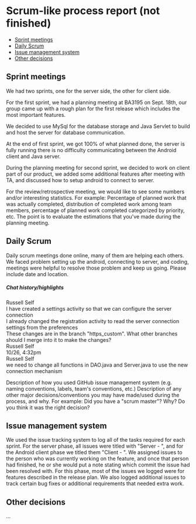 <h1>Scrum-like process report (not finished)</h1>

 * [Sprint meetings](#sprint-meetings)
 * [Daily Scrum](#daily-scrum)
 * [Issue management system](#issue-management-system)
 * [Other decisions](#other-decisions)

## Sprint meetings ##
We had two sprints, one for the server side, the other for client side.  

For the first sprint, we had a planning meeting at BA3195 on Sept. 18th, our group came up with a rough plan for the first release which includes the most important features.  

We decided to use MySql for the database storage and Java Servlet to build and host the server for database communication.  

At the end of first sprint, we got 100% of what planned done, the server is fully running there is no difficulty communicating between the Android client and Java server. <br>

During the planning meeting for second sprint, we decided to work on client part of our product, we added some additional features after meeting with TA, and discussed how to setup android to connect to server.  

For the review/retrospective meeting, we would like to see some numbers and/or interesting statistics.
For example: Percentage of planned work that was actually completed, distribution of completed work among team members, percentage of planned work completed categorized by priority, etc.
The point is to evaluate the estimations that you've made during the planning meeting.  

## Daily Scrum ##
Daily scrum meetings done online, many of them are helping each others. We faced problem setting up the android, connecting to server, and coding, meetings were helpful to resolve those problem and keep us going.
Please include date and location.
<br>

<h5> Chat history/highlights </h5>
<p>Russell Self<br>
I have created a settings activity so that we can configure the server connection<br>
I already changed the registration activity to read the server connection settings from the preferences<br>
These changes are in the branch "https_custom". What other branches should I merge into it to make the changes?<br>
Russell Self<br>
10/26, 4:32pm<br>
Russell Self<br>
we need to change all functions in DAO.java and Server.java to use the new connection mechanism<br></p>
Description of how you used GitHub issue management system (e.g. naming conventions, labels, team's conventions, etc.)
Description of any other major decisions/conventions you may have made/used during the process, and why.
For example: Did you have a "scrum master"? Why? Do you think it was the right decision?

## Issue management system ##

We used the issue tracking system to log all of the tasks required for each sprint. For the server phase, all issues were titled with "Server - ", and for the Android client phase we titled them "Client - ". We assigned issues to the person who was currently working on the feature, and once that person had finished, he or she would put a note stating which commit the issue had been resolved with. For this phase, most of the issues we logged were for features described in the release plan. We also logged additional issues to track certain bug fixes or additional requirements that needed extra work.

## Other decisions ##
...
